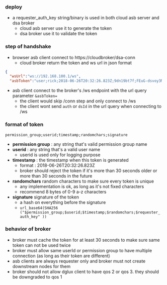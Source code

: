 ### deploy
* a requester_auth_key string/binary is used in both cloud asb server and dsa broker
  * cloud asb server use it to generate the token
  * dsa broker use it to validate the token

### step of handshake
* browser asb client connect to https://cloudbroker/dsa-conn
  * cloud broker return the token and ws url in json format
```json
{
  "wsUrl":"ws://192.168.100.1/ws",
  "asbToken":"user;rick;2018-06-26T20:32:26.823Z;9dn19bt7f;FEuG-dsvoy3Mfh-DY4ZLqxWdcjA9mky2MyCd0DmqTMw"
```
* asb client connect to the broker's /ws endpoint with the url query parameter `&asbToken=`
  * the client would skip /conn step and only connect to /ws
  * the client wont send `auth` or `dsId` in the url query when connecting to /ws

### format of token 
`permission_group;userid;timestamp;randomchars;signature`

* **permission group** : any string that's valid permission group name 
* **userid** : any string that's a valid user name
  * userid is used only for logging purpose
* **timestamp** : the timestamp when this token is generated
  * format : 2018-06-26T20:32:26.823Z
  * broker should reject the token if it's more than 30 seconds older or more than 30 seconds in the future
* **randomchars** random characters to make sure every token is unique
  * any implementation is ok, as long as it's not fixed characters
  * recommend 8 bytes of 0-9 a-z characters 
* **signature** signature of the token
  * a hash on everything before the signature
  * `url_base64(SHA256 ("$permission_group;$userid;$timestamp;$randomchars;$requester_auth_key" ))`

### behavior of broker
* broker must cache the token for at least 30 seconds to make sure same token can not be used twice
* broker must allow same userId or permission group to have multiple connection (as long as their token are different)
* asb clients are always requester only and broker must not create downstream nodes for them
* broker should not allow dglux client to have qos 2 or qos 3. they should be downgraded to qos 1